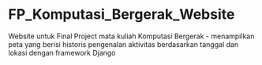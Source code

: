 # FP_Komputasi_Bergerak_Website
Website untuk Final Project mata kuliah Komputasi Bergerak - menampilkan peta yang berisi historis pengenalan aktivitas berdasarkan tanggal dan lokasi dengan framework Django
